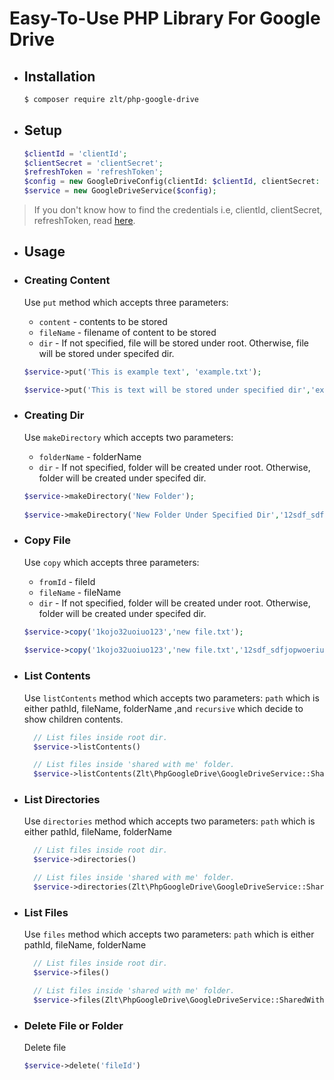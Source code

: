 # Easy-To-Use PHP Library For Google Drive

- ## Installation
  ```bash
  $ composer require zlt/php-google-drive
  ```

- ## Setup
  ```php
  $clientId = 'clientId';
  $clientSecret = 'clientSecret';
  $refreshToken = 'refreshToken';
  $config = new GoogleDriveConfig(clientId: $clientId, clientSecret: $clientSecret, refreshToken: $refreshToken);
  $service = new GoogleDriveService($config);
  ```

> If you don't know how to find the credentials i.e, clientId, clientSecret, refreshToken, read [here](https://github.com/ivanvermeyen/laravel-google-drive-demo/blob/master/README.md#create-your-google-drive-api-keys).

- ## Usage

- ### Creating Content
  Use `put` method which accepts three parameters:
    - `content` - contents to be stored
    - `fileName` - filename of content to be stored
    - `dir` - If not specified, file will be stored under root. Otherwise, file will be stored under specifed dir.
  ```php
  $service->put('This is example text', 'example.txt');
  
  $service->put('This is text will be stored under specified dir','example.txt','12sdf_sdfjopwoeriupsdf')
  ```

- ### Creating Dir
  Use `makeDirectory` which accepts two parameters:
    - `folderName` - folderName
    - `dir` - If not specified, folder will be created under root. Otherwise, folder will be created under specifed dir.
  ```php
  $service->makeDirectory('New Folder');
    
  $service->makeDirectory('New Folder Under Specified Dir','12sdf_sdfjopwoeriupsdf')
  ```

- ### Copy File
  Use `copy` which accepts three parameters:
    - `fromId` - fileId
    - `fileName` - fileName
    - `dir` - If not specified, folder will be created under root. Otherwise, folder will be created under specifed dir.
  ```php
  $service->copy('1kojo32uoiuo123','new file.txt');
    
  $service->copy('1kojo32uoiuo123','new file.txt','12sdf_sdfjopwoeriupsdf')
  ```

- ### List Contents
  Use `listContents` method which accepts two parameters: `path` which is either pathId, fileName, folderName
  ,and `recursive` which decide to show children contents.
  ```php
    // List files inside root dir.
    $service->listContents()
  
    // List files inside 'shared with me' folder.
    $service->listContents(Zlt\PhpGoogleDrive\GoogleDriveService::SharedWithMe);
  ```

- ### List Directories
  Use `directories` method which accepts two parameters: `path` which is either pathId, fileName, folderName
  ```php
    // List files inside root dir.
    $service->directories()
  
    // List files inside 'shared with me' folder.
    $service->directories(Zlt\PhpGoogleDrive\GoogleDriveService::SharedWithMe);
  ```

- ### List Files
  Use `files` method which accepts two parameters: `path` which is either pathId, fileName, folderName
  ```php
    // List files inside root dir.
    $service->files()
  
    // List files inside 'shared with me' folder.
    $service->files(Zlt\PhpGoogleDrive\GoogleDriveService::SharedWithMe);
  ```

- ### Delete File or Folder
  Delete file
    ```php
    $service->delete('fileId')
    ```
